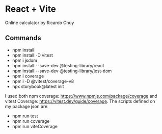 # React + Vite

Online calculator by Ricardo Chuy

## Commands
* npm install
* npm install -D vitest
* npm i jsdom
* npm install --save-dev @testing-library/react
* npm install --save-dev @testing-library/jest-dom
* npm i coverage
* npm i -D @vitest/coverage-v8
* npx storybook@latest init

I used both npm coverage: https://www.npmjs.com/package/coverage and vitest Coverage: https://vitest.dev/guide/coverage. The scripts defined on my package json are:

* npm run test
* npm run coverage
* npm run viteCoverage


